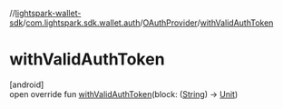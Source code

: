 //[lightspark-wallet-sdk](../../../index.md)/[com.lightspark.sdk.wallet.auth](../index.md)/[OAuthProvider](index.md)/[withValidAuthToken](with-valid-auth-token.md)

# withValidAuthToken

[android]\
open override fun [withValidAuthToken](with-valid-auth-token.md)(block: ([String](https://kotlinlang.org/api/latest/jvm/stdlib/kotlin/-string/index.html)) -&gt; [Unit](https://kotlinlang.org/api/latest/jvm/stdlib/kotlin/-unit/index.html))
